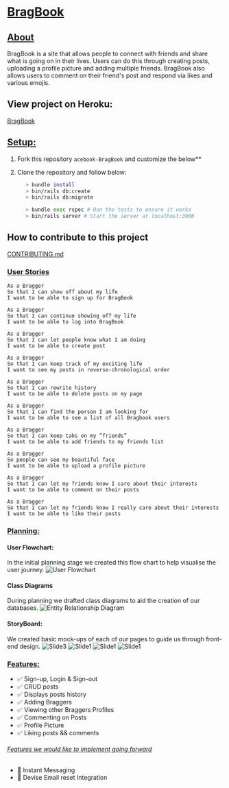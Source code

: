 # <u>BragBook</u>

## <u>About</u>
BragBook is a site that allows people to connect with friends and share what is going on in their lives. Users can do this through creating posts, uploading a profile picture and adding multiple friends. BragBook also allows users to comment on their friend's post and respond via likes and various emojis.

## View project on Heroku:
[BragBook](https://bragbook.herokuapp.com)

## <u>Setup:</u>
1. Fork this repository `acebook-BragBook` and customize
the below**

2. Clone the repository and follow below:

```bash
      > bundle install
      > bin/rails db:create
      > bin/rails db:migrate

      > bundle exec rspec # Run the tests to ensure it works
      > bin/rails server # Start the server at localhost:3000
```

## How to contribute to this project
[CONTRIBUTING.md](CONTRIBUTING.md)


### <u>User Stories</u>
```
As a Bragger
So that I can show off about my life
I want to be able to sign up for BragBook

As a Bragger
So that I can continue showing off my life
I want to be able to log into BragBook

As a Bragger
So that I can let people know what I am doing  
I want to be able to create post

As a Bragger
So that I can keep track of my exciting life
I want to see my posts in reverse-chronological order

As a Bragger
So that I can rewrite history
I want to be able to delete posts on my page

As a Bragger
So that I can find the person I am looking for
I want to be able to see a list of all Bragbook users

As a Bragger
So that I can keep tabs on my “friends”
I want to be able to add friends to my friends list

As a Bragger
So people can see my beautiful face
I want to be able to upload a profile picture

As a Bragger
So that I can let my friends know I care about their interests
I want to be able to comment on their posts

As a Bragger
So that I can let my friends know I really care about their interests
I want to be able to like their posts
```

### <u>Planning:</u>
#### User Flowchart:
In the initial planning stage we created this flow chart to help visualise the user journey.
![User Flowchart](app/assets/images/User_Flowchart.png)
#### Class Diagrams
During planning we drafted class diagrams to aid the creation of our databases.
![Entity Relationship Diagram](app/assets/images/Diagrams.png)
#### StoryBoard:
We created basic mock-ups of each of our pages to guide us through front-end design.
![Slide3](app/assets/images/StoryBoard1.png)
![Slide1](app/assets/images/StoryBoard2.png)
![Slide1](app/assets/images/StoryBoard3.png)
![Slide1](app/assets/images/StoryBoard4.png)

### <u>Features:</u>
- ✅ Sign-up, Login & Sign-out
- ✅ CRUD posts
- ✅ Displays posts history
- ✅ Adding Braggers
- ✅ Viewing other Braggers Profiles
- ✅ Commenting on Posts
- ✅ Profile Picture
- ✅ Liking posts && comments

###### <u>Features we would like to implement going forward</u>
- 🔮 Instant Messaging
- 🔮 Devise Email reset Integration

